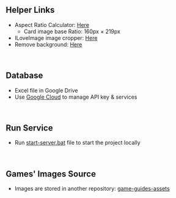 ## Helper Links

- Aspect Ratio Calculator: [Here](https://andrew.hedges.name/experiments/aspect_ratio/)
  - Card image base Ratio: 160px $\times$ 219px
- ILoveImage image cropper: [Here](https://www.iloveimg.com/crop-image)
- Remove background: [Here](https://www.remove.bg/)

<br>

## Database
- Excel file in Google Drive
- Use [Google Cloud](https://console.cloud.google.com/) to manage API key & services

<br>

## Run Service
- Run [start-server.bat](./start-server.bat) file to start the project locally

<br>

## Games' Images Source
- Images are stored in another repository: [game-guides-assets](https://github.com/Muath-AlBassam/game-guides-assets)

